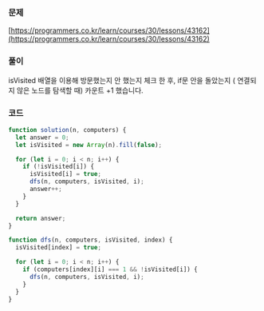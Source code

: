 
### 문제
[https://programmers.co.kr/learn/courses/30/lessons/43162](https://programmers.co.kr/learn/courses/30/lessons/43162)

### 풀이
isVisited 배열을 이용해 방문했는지 안 했는지 체크 한 후, if문 안을 돌았는지 ( 연결되지 않은 노드를 탐색할 때) 카운트 +1 했습니다. 

### 코드
```javascript
function solution(n, computers) {
  let answer = 0;
  let isVisited = new Array(n).fill(false);

  for (let i = 0; i < n; i++) {
    if (!isVisited[i]) {
      isVisited[i] = true;
      dfs(n, computers, isVisited, i);
      answer++;
    }
  }

  return answer;
}

function dfs(n, computers, isVisited, index) {
  isVisited[index] = true;

  for (let i = 0; i < n; i++) {
    if (computers[index][i] === 1 && !isVisited[i]) {
      dfs(n, computers, isVisited, i);
    }
  }
}
```